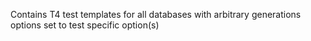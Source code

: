 ﻿Contains T4 test templates for all databases with arbitrary generations options set to test specific option(s)
